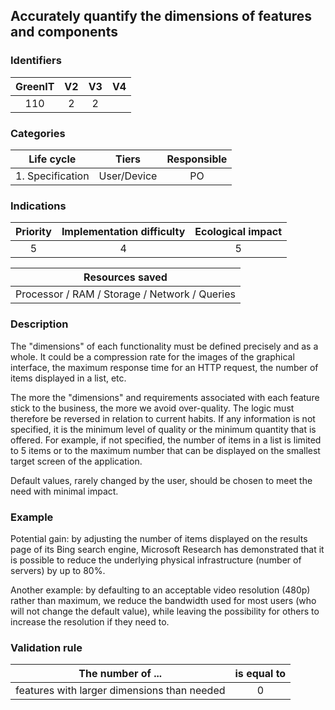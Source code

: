 ## Accurately quantify the dimensions of features and components

### Identifiers

| GreenIT |  V2  |  V3  |  V4  |
|:-------:|:----:|:----:|:----:|
|   110   | 2  | 2  |      |

### Categories

|    Life cycle    |     Tiers     | Responsible |
|:----------------:|:-------------:|:-----------:|
| 1. Specification | User/Device   |     PO      |

### Indications

| Priority | Implementation difficulty | Ecological impact |
|:--------:|:-------------------------:|:-----------------:|
|     5    |             4             |        5          |

|               Resources saved                 |
|:---------------------------------------------:|
| Processor / RAM / Storage / Network / Queries |

### Description

The "dimensions" of each functionality must be defined precisely and as a whole. It could be
a compression rate for the images of the graphical interface, the maximum response time for an HTTP request,
the number of items displayed in a list, etc.

The more the "dimensions" and requirements associated with each feature stick to the business, the more we avoid over-quality.
The logic must therefore be reversed in relation to current habits. If any information is not specified,
it is the minimum level of quality or the minimum quantity that is offered. For example, if not specified,
the number of items in a list is limited to 5 items or to the maximum number that can be displayed on the smallest
target screen of the application.

Default values, rarely changed by the user, should be chosen to meet the need with minimal impact.

### Example

Potential gain: by adjusting the number of items displayed on the results page of its Bing search engine,
Microsoft Research has demonstrated that it is possible to reduce the underlying physical infrastructure
(number of servers) by up to 80%.

Another example: by defaulting to an acceptable video resolution (480p) rather than maximum, we reduce the bandwidth
used for most users (who will not change the default value), while leaving the possibility for others to increase the 
resolution if they need to.

### Validation rule

| The number of ...                            | is equal to |  
|----------------------------------------------|:-----------:|
| features with larger dimensions than needed  |       0     |
